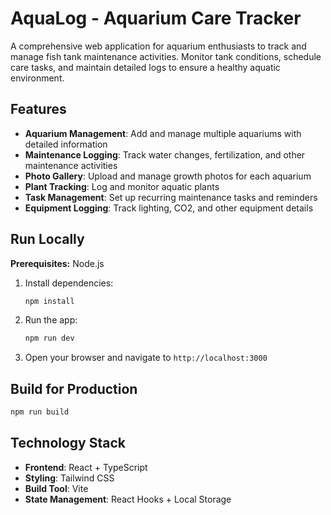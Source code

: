 # AquaLog - Aquarium Care Tracker

A comprehensive web application for aquarium enthusiasts to track and manage fish tank maintenance activities. Monitor tank conditions, schedule care tasks, and maintain detailed logs to ensure a healthy aquatic environment.

## Features

- **Aquarium Management**: Add and manage multiple aquariums with detailed information
- **Maintenance Logging**: Track water changes, fertilization, and other maintenance activities
- **Photo Gallery**: Upload and manage growth photos for each aquarium
- **Plant Tracking**: Log and monitor aquatic plants
- **Task Management**: Set up recurring maintenance tasks and reminders
- **Equipment Logging**: Track lighting, CO2, and other equipment details

## Run Locally

**Prerequisites:** Node.js

1. Install dependencies:
   ```bash
   npm install
   ```

2. Run the app:
   ```bash
   npm run dev
   ```

3. Open your browser and navigate to `http://localhost:3000`

## Build for Production

```bash
npm run build
```

## Technology Stack

- **Frontend**: React + TypeScript
- **Styling**: Tailwind CSS
- **Build Tool**: Vite
- **State Management**: React Hooks + Local Storage
